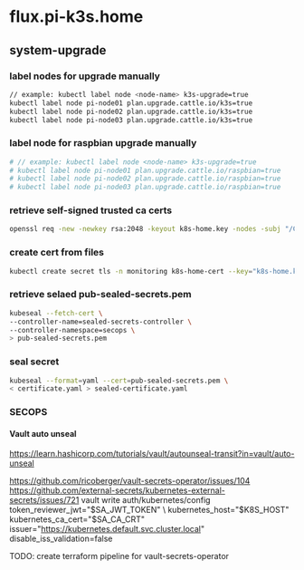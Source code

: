 # flux.pi-k3s.home

## system-upgrade
### label nodes for upgrade manually
```sh
// example: kubectl label node <node-name> k3s-upgrade=true
kubectl label node pi-node01 plan.upgrade.cattle.io/k3s=true
kubectl label node pi-node02 plan.upgrade.cattle.io/k3s=true
kubectl label node pi-node03 plan.upgrade.cattle.io/k3s=true
```

### label node for raspbian upgrade manually
```sh
# // example: kubectl label node <node-name> k3s-upgrade=true
# kubectl label node pi-node01 plan.upgrade.cattle.io/raspbian=true
# kubectl label node pi-node02 plan.upgrade.cattle.io/raspbian=true
# kubectl label node pi-node03 plan.upgrade.cattle.io/raspbian=true
```

### retrieve self-signed trusted ca certs
```sh
openssl req -new -newkey rsa:2048 -keyout k8s-home.key -nodes -subj "/CN=*.k8s.home" |   curl -v -fk --data-binary @- -o k8s-home.crt "https://cubietruck/sign?ns=*.k8s.home"
```

### create cert from files
```sh
kubectl create secret tls -n monitoring k8s-home-cert --key="k8s-home.key" --cert="k8s-home.crt" --dry-run=client -o yaml > k8s-home-cert.yaml
```

### retrieve selaed pub-sealed-secrets.pem
```sh
kubeseal --fetch-cert \
--controller-name=sealed-secrets-controller \
--controller-namespace=secops \
> pub-sealed-secrets.pem
```

### seal secret
```sh
kubeseal --format=yaml --cert=pub-sealed-secrets.pem \
< certificate.yaml > sealed-certificate.yaml
```

### SECOPS
#### Vault auto unseal
https://learn.hashicorp.com/tutorials/vault/autounseal-transit?in=vault/auto-unseal



https://github.com/ricoberger/vault-secrets-operator/issues/104
https://github.com/external-secrets/kubernetes-external-secrets/issues/721
vault write auth/kubernetes/config \
    token_reviewer_jwt="$SA_JWT_TOKEN" \
    kubernetes_host="$K8S_HOST" \
    kubernetes_ca_cert="$SA_CA_CRT" \
    issuer="https://kubernetes.default.svc.cluster.local" \
    disable_iss_validation=false

TODO: create terraform pipeline for vault-secrets-operator
